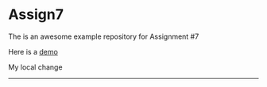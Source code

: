 # Assign7
The is an awesome example repository for Assignment #7

Here is a [demo](https://dhowe.github.io/Assign7/)

My local change

----------
